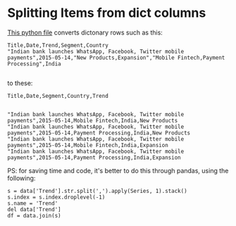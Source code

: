 # Splitting Items from dict columns

[This python file](https://github.com/abhishekchhibber/Splitting-Items-from-dict-columns/blob/master/fintech%20trends%20break.py) converts dictonary rows such as this:
```
Title,Date,Trend,Segment,Country
"Indian bank launches WhatsApp, Facebook, Twitter mobile payments",2015-05-14,"New Products,Expansion","Mobile Fintech,Payment Processing",India


```
to these:

```
Title,Date,Segment,Country,Trend


"Indian bank launches WhatsApp, Facebook, Twitter mobile payments",2015-05-14,Mobile Fintech,India,New Products
"Indian bank launches WhatsApp, Facebook, Twitter mobile payments",2015-05-14,Payment Processing,India,New Products
"Indian bank launches WhatsApp, Facebook, Twitter mobile payments",2015-05-14,Mobile Fintech,India,Expansion
"Indian bank launches WhatsApp, Facebook, Twitter mobile payments",2015-05-14,Payment Processing,India,Expansion

```

PS: for saving time and code, it's better to do this through pandas, using the following:

```
s = data['Trend'].str.split(',').apply(Series, 1).stack()
s.index = s.index.droplevel(-1)
s.name = 'Trend'
del data['Trend']
df = data.join(s)

```
